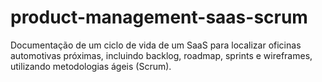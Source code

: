 # product-management-saas-scrum
Documentação de um ciclo de vida de um SaaS para localizar oficinas automotivas próximas, incluindo backlog, roadmap, sprints e wireframes, utilizando metodologias ágeis (Scrum).
